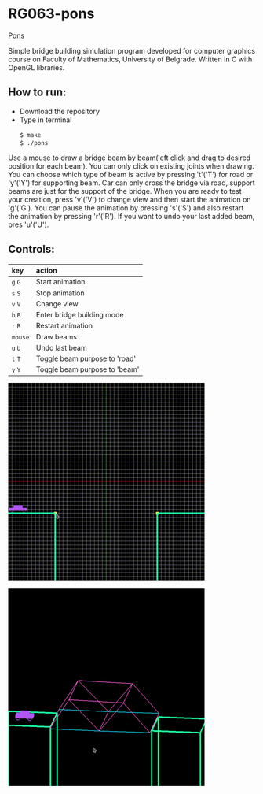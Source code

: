 # RG063-pons
Pons

Simple bridge building simulation program developed for computer graphics course on Faculty of Mathematics, University of Belgrade. Written in C with OpenGL libraries.

## How to run:
* Download the repository
* Type in terminal
  ```
  $ make
  $ ./pons
  ```

Use a mouse to draw a bridge beam by beam(left click and drag to desired position for each beam). You can only click on existing joints when drawing. You can choose which type of beam is active by pressing 't'('T') for road or 'y'('Y') for supporting beam. Car can only cross the bridge via road, support beams are just for the support of the bridge. When you are ready to test your creation, press 'v'('V') to change view and then start the animation on 'g'('G'). You can pause the animation by pressing 's'('S') and also restart the animation by pressing 'r'('R'). If you want to undo your last added beam, pres 'u'('U'). 

 
## Controls:
|**key**|**action**|
|:---|:---|
|`g` `G`|Start animation|
|`s` `S`|Stop animation|
|`v` `V`|Change view|
|`b` `B`|Enter bridge building mode|
|`r` `R`|Restart animation|
|`mouse`|Draw beams|
|`u` `U`|Undo last beam|
|`t` `T`|Toggle beam purpose to 'road'|
|`y` `Y`|Toggle beam purpose to 'beam'|

![gif](https://github.com/rubidijum/pons/blob/master/Gifs/first.gif)

![gif](https://github.com/rubidijum/pons/blob/master/Gifs/second.gif)
